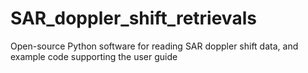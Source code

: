 # SAR_doppler_shift_retrievals
Open-source Python software for reading SAR doppler shift data, and example code supporting the user guide
